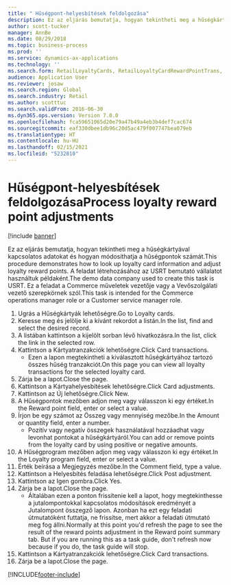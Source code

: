 ```yaml
---
title: " Hűségpont-helyesbítések feldolgozása"
description: Ez az eljárás bemutatja, hogyan tekintheti meg a hűségkártyával kapcsolatos adatokat és hogyan módosíthatja a hűségpontok számát.
author: scott-tucker
manager: AnnBe
ms.date: 08/29/2018
ms.topic: business-process
ms.prod: ''
ms.service: dynamics-ax-applications
ms.technology: ''
ms.search.form: RetailLoyaltyCards, RetailLoyaltyCardRewardPointTrans, RetailLoyaltyCardRewardPointAdjustment, RetailAffiliationLookup
audience: Application User
ms.reviewer: josaw
ms.search.region: Global
ms.search.industry: Retail
ms.author: scotttuc
ms.search.validFrom: 2016-06-30
ms.dyn365.ops.version: Version 7.0.0
ms.openlocfilehash: fca59651065d20e79a47b49a4eb3b4def7cac674
ms.sourcegitcommit: eaf330dbee1db96c20d5ac479f007747bea079eb
ms.translationtype: HT
ms.contentlocale: hu-HU
ms.lasthandoff: 02/15/2021
ms.locfileid: "5232810"
---
```

# <a name="process-loyalty-reward-point-adjustments"></a><span data-ttu-id="deba2-103"> Hűségpont-helyesbítések feldolgozása</span><span class="sxs-lookup"><span data-stu-id="deba2-103">Process loyalty reward point adjustments</span></span>

[!include [banner](../includes/banner.md)]

<span data-ttu-id="deba2-104">Ez az eljárás bemutatja, hogyan tekintheti meg a hűségkártyával kapcsolatos adatokat és hogyan módosíthatja a hűségpontok számát.</span><span class="sxs-lookup"><span data-stu-id="deba2-104">This procedure demonstrates how to look up loyalty card information and adjust loyalty reward points.</span></span> <span data-ttu-id="deba2-105">A feladat létrehozásához az USRT bemutató vállalatot használtuk példaként.</span><span class="sxs-lookup"><span data-stu-id="deba2-105">The demo data company used to create this task is USRT.</span></span> <span data-ttu-id="deba2-106">Ez a feladat a Commerce műveletek vezetője vagy a Vevőszolgálati vezető szerepkörnek szól.</span><span class="sxs-lookup"><span data-stu-id="deba2-106">This task is intended for the Commerce operations manager role or a Customer service manager role.</span></span>

1. <span data-ttu-id="deba2-107">Ugrás a Hűségkártyák lehetőségre.</span><span class="sxs-lookup"><span data-stu-id="deba2-107">Go to Loyalty cards.</span></span>
2. <span data-ttu-id="deba2-108">Keresse meg és jelölje ki a kívánt rekordot a listán.</span><span class="sxs-lookup"><span data-stu-id="deba2-108">In the list, find and select the desired record.</span></span>
3. <span data-ttu-id="deba2-109">A listában kattintson a kijelölt sorban lévő hivatkozásra.</span><span class="sxs-lookup"><span data-stu-id="deba2-109">In the list, click the link in the selected row.</span></span>
4. <span data-ttu-id="deba2-110">Kattintson a Kártyatranzakciók lehetőségre.</span><span class="sxs-lookup"><span data-stu-id="deba2-110">Click Card transactions.</span></span>
    * <span data-ttu-id="deba2-111">Ezen a lapon megtekintheti a kiválasztott hűségkártyához tartozó összes hűség tranzakciót.</span><span class="sxs-lookup"><span data-stu-id="deba2-111">On this page you can view all loyalty transactions for the selected loyalty card.</span></span>  
5. <span data-ttu-id="deba2-112">Zárja be a lapot.</span><span class="sxs-lookup"><span data-stu-id="deba2-112">Close the page.</span></span>
6. <span data-ttu-id="deba2-113">Kattintson a Kártyahelyesbítések lehetőségre.</span><span class="sxs-lookup"><span data-stu-id="deba2-113">Click Card adjustments.</span></span>
7. <span data-ttu-id="deba2-114">Kattintson az Új lehetőségre.</span><span class="sxs-lookup"><span data-stu-id="deba2-114">Click New.</span></span>
8. <span data-ttu-id="deba2-115">A Hűségpontok mezőben adjon meg vagy válasszon ki egy értéket.</span><span class="sxs-lookup"><span data-stu-id="deba2-115">In the Reward point field, enter or select a value.</span></span>
9. <span data-ttu-id="deba2-116">Írjon be egy számot az Összeg vagy mennyiség mezőbe.</span><span class="sxs-lookup"><span data-stu-id="deba2-116">In the Amount or quantity field, enter a number.</span></span>
    * <span data-ttu-id="deba2-117">Pozitív vagy negatív összegek használatával hozzáadhat vagy levonhat pontokat a hűségkártyáról.</span><span class="sxs-lookup"><span data-stu-id="deba2-117">You can add or remove points from the loyalty card by using positive or negative amounts.</span></span>  
10. <span data-ttu-id="deba2-118">A Hűségprogram mezőben adjon meg vagy válasszon ki egy értéket.</span><span class="sxs-lookup"><span data-stu-id="deba2-118">In the Loyalty program field, enter or select a value.</span></span>
11. <span data-ttu-id="deba2-119">Érték beírása a Megjegyzés mezőbe.</span><span class="sxs-lookup"><span data-stu-id="deba2-119">In the Comment field, type a value.</span></span>
12. <span data-ttu-id="deba2-120">Kattintson a Helyesbítés feladása lehetőségre.</span><span class="sxs-lookup"><span data-stu-id="deba2-120">Click Post adjustment.</span></span>
13. <span data-ttu-id="deba2-121">Kattintson az Igen gombra.</span><span class="sxs-lookup"><span data-stu-id="deba2-121">Click Yes.</span></span>
14. <span data-ttu-id="deba2-122">Zárja be a lapot.</span><span class="sxs-lookup"><span data-stu-id="deba2-122">Close the page.</span></span>
    * <span data-ttu-id="deba2-123">Általában ezen a ponton frissítenie kell a lapot, hogy megtekinthesse a jutalompontokkal kapcsolatos módosítások eredményét a Jutalompont összegző lapon. Azonban ha ezt egy feladati útmutatóként futtatja, ne frissítse, mert akkor a feladati útmutató meg fog állni.</span><span class="sxs-lookup"><span data-stu-id="deba2-123">Normally at this point you'd refresh the page to see the result of the reward points adjustment in the Reward point summary tab. But if you are running this as a task guide, don't refresh now because if you do, the task guide will stop.</span></span>  
15. <span data-ttu-id="deba2-124">Kattintson a Kártyatranzakciók lehetőségre.</span><span class="sxs-lookup"><span data-stu-id="deba2-124">Click Card transactions.</span></span>
16. <span data-ttu-id="deba2-125">Zárja be a lapot.</span><span class="sxs-lookup"><span data-stu-id="deba2-125">Close the page.</span></span>



[!INCLUDE[footer-include](../../includes/footer-banner.md)]